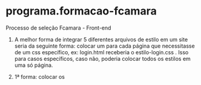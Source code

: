# programa.formacao-fcamara
Processo de seleção Fcamara - Front-end

1) A melhor forma de integrar 5 diferentes arquivos de estilo em um site seria da seguinte forma: colocar um <link> para cada página que necessitasse de um css específico, ex: 
login.html receberia o estilo-login.css .
Isso para casos específicos, caso não, poderia colocar todos os estilos em uma só página.

2) 1ª forma: colocar os <script> no final da página.
  2ª forma: otimizar os códigos css, tornando eles mais pequenos e mais conciso.
  3ª forma: utilizar arquivos de estilos e de escripts em diretórios separados da página, pois assim os mesmos ficam em cache no browser, diminuindo os pedidos HTTP.
  
  3) Uma das ferramentas seria o Loadster, w3c validator, porém conheço também o NeoLoad.
  
  4) Os blocos de construção de uma página HTML5 são: head, body, e dentro desses os principais são HEADER,
 FOOTER,
 NAV,
 ASIDE,
 ARTICLE,
 SECTION.
